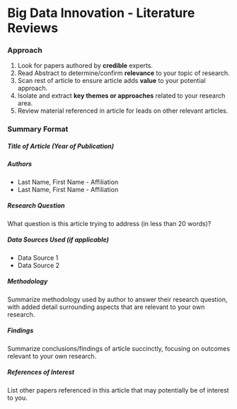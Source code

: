 # Big Data Innovation - Literature Reviews
### Approach
1. Look for papers authored by **credible** experts.
2. Read Abstract to determine/confirm **relevance** to your topic of research.
3. Scan rest of article to ensure article adds **value** to your potential approach.
4. Isolate and extract **key themes or approaches** related to your research area.
5. Review material referenced in article for leads on other relevant articles.
### Summary Format
##### Title of Article (Year of Publication)
##### Authors
* Last Name, First Name - Affiliation
* Last Name, First Name - Affiliation
##### Research Question
What question is this article trying to address (in less than 20 words)?
##### Data Sources Used (if applicable)
* Data Source 1
* Data Source 2
##### Methodology
Summarize methodology used by author to answer their research question, with added detail surrounding aspects that are relevant to your own research.
##### Findings
Summarize conclusions/findings of article succinctly, focusing on outcomes relevant to your own research.
##### References of Interest
List other papers referenced in this article that may potentially be of interest to you.